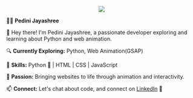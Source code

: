 <p align="center">
  <img src="https://capsule-render.vercel.app/api?text=Hey Everyone!🕹️&animation=fadeIn&type=waving&color=gradient&height=100"/>
</p>

👩‍💻 **Pedini Jayashree**
  
👋 Hey there! I'm Pedini Jayashree, a passionate developer exploring and learning about Python and web animation.

🔍 **Currently Exploring:** Python, Web Animation(GSAP)

🌱 **Skills:** Python 🐍 | HTML | CSS | JavaScript

🎨 **Passion:** Bringing websites to life through animation and interactivity.

📫 **Connect:** Let's chat about code, and connect on [LinkedIn](https://www.linkedin.com/in/pedini-jayashree/) 🌟


